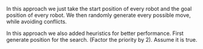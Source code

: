 In this approach we just take the start position of every robot and the goal position of every robot.
We then randomly generate every possible move, while avoiding conflicts.

In this approach we also added heuristics for better performance.
First generate position for the search. (Factor the priority by 2).
Assume it is true.